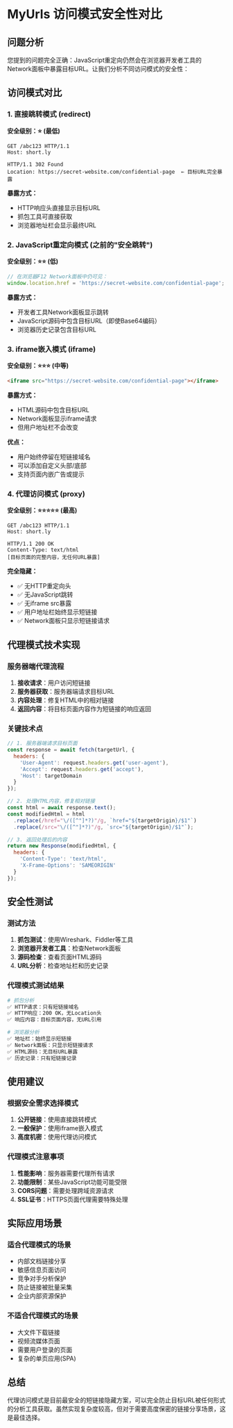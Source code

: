 # MyUrls 访问模式安全性对比

## 问题分析

您提到的问题完全正确：JavaScript重定向仍然会在浏览器开发者工具的Network面板中暴露目标URL。让我们分析不同访问模式的安全性：

## 访问模式对比

### 1. 直接跳转模式 (redirect)
**安全级别：⭐ (最低)**

```http
GET /abc123 HTTP/1.1
Host: short.ly

HTTP/1.1 302 Found
Location: https://secret-website.com/confidential-page  ← 目标URL完全暴露
```

**暴露方式：**
- HTTP响应头直接显示目标URL
- 抓包工具可直接获取
- 浏览器地址栏会显示最终URL

### 2. JavaScript重定向模式 (之前的"安全跳转")
**安全级别：⭐⭐ (低)**

```javascript
// 在浏览器F12 Network面板中仍可见：
window.location.href = 'https://secret-website.com/confidential-page';
```

**暴露方式：**
- 开发者工具Network面板显示跳转
- JavaScript源码中包含目标URL（即使Base64编码）
- 浏览器历史记录包含目标URL

### 3. iframe嵌入模式 (iframe)
**安全级别：⭐⭐⭐ (中等)**

```html
<iframe src="https://secret-website.com/confidential-page"></iframe>
```

**暴露方式：**
- HTML源码中包含目标URL
- Network面板显示iframe请求
- 但用户地址栏不会改变

**优点：**
- 用户始终停留在短链接域名
- 可以添加自定义头部/底部
- 支持页面内嵌广告或提示

### 4. 代理访问模式 (proxy) 
**安全级别：⭐⭐⭐⭐⭐ (最高)**

```http
GET /abc123 HTTP/1.1
Host: short.ly

HTTP/1.1 200 OK
Content-Type: text/html
[目标页面的完整内容，无任何URL暴露]
```

**完全隐藏：**
- ✅ 无HTTP重定向头
- ✅ 无JavaScript跳转
- ✅ 无iframe src暴露
- ✅ 用户地址栏始终显示短链接
- ✅ Network面板只显示短链接请求

## 代理模式技术实现

### 服务器端代理流程

1. **接收请求**：用户访问短链接
2. **服务器获取**：服务器端请求目标URL
3. **内容处理**：修复HTML中的相对链接
4. **返回内容**：将目标页面内容作为短链接的响应返回

### 关键技术点

```javascript
// 1. 服务器端请求目标页面
const response = await fetch(targetUrl, {
  headers: {
    'User-Agent': request.headers.get('user-agent'),
    'Accept': request.headers.get('accept'),
    'Host': targetDomain
  }
});

// 2. 处理HTML内容，修复相对链接
const html = await response.text();
const modifiedHtml = html
  .replace(/href="\/([^"]*?)"/g, `href="${targetOrigin}/$1"`)
  .replace(/src="\/([^"]*?)"/g, `src="${targetOrigin}/$1"`);

// 3. 返回处理后的内容
return new Response(modifiedHtml, {
  headers: {
    'Content-Type': 'text/html',
    'X-Frame-Options': 'SAMEORIGIN'
  }
});
```

## 安全性测试

### 测试方法

1. **抓包测试**：使用Wireshark、Fiddler等工具
2. **浏览器开发者工具**：检查Network面板
3. **源码检查**：查看页面HTML源码
4. **URL分析**：检查地址栏和历史记录

### 代理模式测试结果

```bash
# 抓包分析
✅ HTTP请求：只有短链接域名
✅ HTTP响应：200 OK，无Location头
✅ 响应内容：目标页面内容，无URL引用

# 浏览器分析  
✅ 地址栏：始终显示短链接
✅ Network面板：只显示短链接请求
✅ HTML源码：无目标URL暴露
✅ 历史记录：只有短链接记录
```

## 使用建议

### 根据安全需求选择模式

1. **公开链接**：使用直接跳转模式
2. **一般保护**：使用iframe嵌入模式  
3. **高度机密**：使用代理访问模式

### 代理模式注意事项

1. **性能影响**：服务器需要代理所有请求
2. **功能限制**：某些JavaScript功能可能受限
3. **CORS问题**：需要处理跨域资源请求
4. **SSL证书**：HTTPS页面代理需要特殊处理

## 实际应用场景

### 适合代理模式的场景

- 内部文档链接分享
- 敏感信息页面访问
- 竞争对手分析保护
- 防止链接被批量采集
- 企业内部资源保护

### 不适合代理模式的场景

- 大文件下载链接
- 视频流媒体页面
- 需要用户登录的页面
- 复杂的单页应用(SPA)

## 总结

代理访问模式是目前最安全的短链接隐藏方案，可以完全防止目标URL被任何形式的分析工具获取。虽然实现复杂度较高，但对于需要高度保密的链接分享场景，这是最佳选择。

